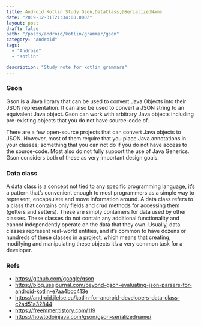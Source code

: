 ```yaml
---
title: Android Kotlin Study Gson,DataClass,@SerializedName
date: "2019-12-31T21:34:00.000Z"
layout: post
draft: false
path: "/posts/android/kotlin/grammar/gson"
category: "Android"
tags:
  - "Android"
  - "Kotlin"

description: "Study note for kotlin grammars"
---
```


### Gson

Gson is a Java library that can be used to convert Java Objects into their JSON representation. It can also be used to convert a JSON string to an equivalent Java object. Gson can work with arbitrary Java objects including pre-existing objects that you do not have source-code of.

There are a few open-source projects that can convert Java objects to JSON. However, most of them require that you place Java annotations in your classes; something that you can not do if you do not have access to the source-code. Most also do not fully support the use of Java Generics. Gson considers both of these as very important design goals.


### Data class

A data class is a concept not tied to any specific programming language, it’s a pattern that’s convenient enough to most programmers as a simple way to represent, encapsulate and move information around.
A data class refers to a class that contains only fields and crud methods for accessing them (getters and setters). These are simply containers for data used by other classes. These classes do not contain any additional functionality and cannot independently operate on the data that they own.
Usually, data classes represent real-world entities, and it’s common to have dozens or hundreds of these classes in a project, which means that creating, modifying and manipulating these objects it’s a very common task for a developer.

### Refs

- https://github.com/google/gson
- https://blog.usejournal.com/beyond-gson-evaluating-json-parsers-for-android-kotlin-e7aa4bcc413e
- https://android.jlelse.eu/kotlin-for-android-developers-data-class-c2ad51a32844
- https://freemmer.tistory.com/119
- https://howtodoinjava.com/gson/gson-serializedname/